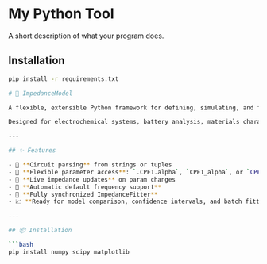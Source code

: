 # My Python Tool

A short description of what your program does.

## Installation
```bash
pip install -r requirements.txt

# 🔌 ImpedanceModel

A flexible, extensible Python framework for defining, simulating, and fitting equivalent circuits for impedance spectroscopy (EIS).

Designed for electrochemical systems, battery analysis, materials characterization, and more.

---

## ✨ Features

- 🧱 **Circuit parsing** from strings or tuples
- 🔧 **Flexible parameter access**: `.CPE1.alpha`, `CPE1_alpha`, or `CPE1={"alpha": ...}`
- 🔁 **Live impedance updates** on param changes
- 🧠 **Automatic default frequency support**
- 📐 **Fully synchronized ImpedanceFitter**
- 📈 **Ready for model comparison, confidence intervals, and batch fitting**

---

## 📦 Installation

```bash
pip install numpy scipy matplotlib
